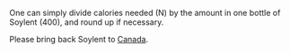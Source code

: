 One can simply divide calories needed (N) by the amount in one bottle of Soylent (400), and round up if necessary.

Please bring back Soylent to [Canada](https://faq.soylent.com/hc/en-us/articles/115005267426-Canadian-Availability-Update).
